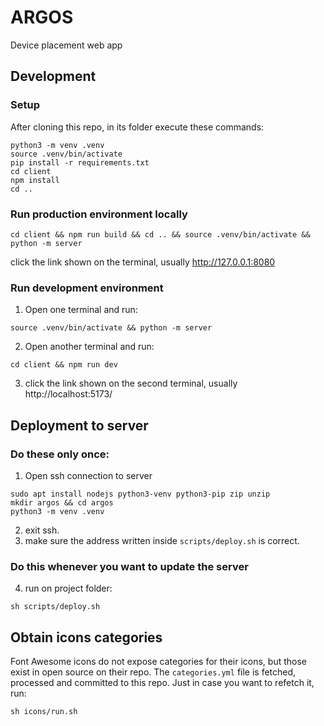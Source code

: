 # ARGOS
Device placement web app

## Development
### Setup
After cloning this repo, in its folder execute these commands:
```
python3 -m venv .venv
source .venv/bin/activate
pip install -r requirements.txt
cd client
npm install
cd ..
```

### Run production environment locally
```
cd client && npm run build && cd .. && source .venv/bin/activate && python -m server
```
click the link shown on the terminal, usually http://127.0.0.1:8080

### Run development environment
1. Open one terminal and run:
```
source .venv/bin/activate && python -m server
```
2. Open another terminal and run:
```
cd client && npm run dev
```
3. click the link shown on the second terminal, usually http://localhost:5173/

## Deployment to server
### Do these only once:
1. Open ssh connection to server
```
sudo apt install nodejs python3-venv python3-pip zip unzip
mkdir argos && cd argos
python3 -m venv .venv
```
2. exit ssh.  
3. make sure the address written inside `scripts/deploy.sh` is correct.  

### Do this whenever you want to update the server
4. run on project folder:
```
sh scripts/deploy.sh
```

## Obtain icons categories
Font Awesome icons do not expose categories for their icons, but those exist in open source on their repo.
The `categories.yml` file is fetched, processed and committed to this repo.
Just in case you want to refetch it, run:
```
sh icons/run.sh
```